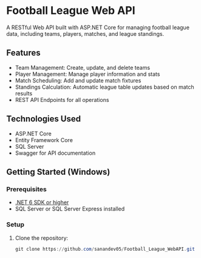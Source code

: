 # Football League Web API

A RESTful Web API built with ASP.NET Core for managing football league data, including teams, players, matches, and league standings.

## Features

- Team Management: Create, update, and delete teams
- Player Management: Manage player information and stats
- Match Scheduling: Add and update match fixtures
- Standings Calculation: Automatic league table updates based on match results
- REST API Endpoints for all operations

## Technologies Used

- ASP.NET Core
- Entity Framework Core
- SQL Server
- Swagger for API documentation

## Getting Started (Windows)

### Prerequisites

- [.NET 6 SDK or higher](https://dotnet.microsoft.com/download)
- SQL Server or SQL Server Express installed

### Setup

1. Clone the repository:
   ```powershell
   git clone https://github.com/sanandev05/Football_League_WebAPI.git
